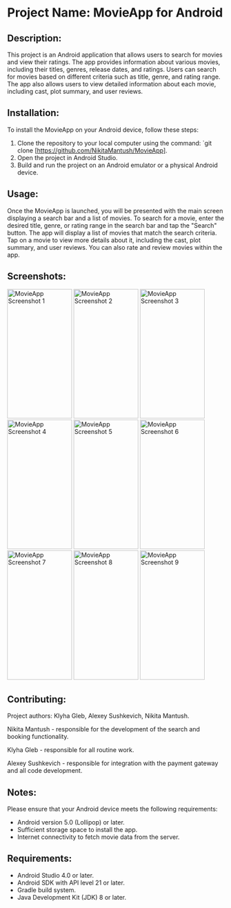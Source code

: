 # Project Name: MovieApp for Android

## Description:
This project is an Android application that allows users to search for movies and view their ratings. The app provides information about various movies, including their titles, genres, release dates, and ratings. Users can search for movies based on different criteria such as title, genre, and rating range. The app also allows users to view detailed information about each movie, including cast, plot summary, and user reviews.

## Installation:
To install the MovieApp on your Android device, follow these steps:
1. Clone the repository to your local computer using the command: `git clone [https://github.com/NikitaMantush/MovieApp].
2. Open the project in Android Studio.
3. Build and run the project on an Android emulator or a physical Android device.

## Usage:
Once the MovieApp is launched, you will be presented with the main screen displaying a search bar and a list of movies. To search for a movie, enter the desired title, genre, or rating range in the search bar and tap the "Search" button. The app will display a list of movies that match the search criteria. Tap on a movie to view more details about it, including the cast, plot summary, and user reviews. You can also rate and review movies within the app.

## Screenshots:
<img width="150" height="300" alt="MovieApp Screenshot 1" src="https://user-images.githubusercontent.com/39087448/61012327-f517f580-a375-11e9-90b9-d6d2a0b27741.png"> <img width="150" height="300" alt="MovieApp Screenshot 2" src="https://user-images.githubusercontent.com/39087448/61012349-0f51d380-a376-11e9-9f85-6a0dede263db.png"> <img width="150" height="300" alt="MovieApp Screenshot 3" src="https://user-images.githubusercontent.com/39087448/61012365-27295780-a376-11e9-8f1a-62fdc946b6db.png"> <img width="150" height="300" alt="MovieApp Screenshot 4" src="https://user-images.githubusercontent.com/39087448/61012382-3d371800-a376-11e9-940b-a2efa484f2c4.png"> <img width="150" height="300" alt="MovieApp Screenshot 5" src="https://user-images.githubusercontent.com/39087448/61012416-5c35aa00-a376-11e9-9a90-fdc64033f7f2.png"> <img width="150" height="300" alt="MovieApp Screenshot 6" src="https://user-images.githubusercontent.com/39087448/61012433-71aad400-a376-11e9-8360-bdf40cd9025b.png"> <img width="150" height="300" alt="MovieApp Screenshot 7" src="https://user-images.githubusercontent.com/39087448/61012460-93a45680-a376-11e9-8828-930e9e00d008.png"> <img width="150" height="300" alt="MovieApp Screenshot 8" src="https://user-images.githubusercontent.com/39087448/61012508-cea68a00-a376-11e9-9b01-ca9440d73b43.png">  <img width="150" height="300" alt="MovieApp Screenshot 9" src="https://user-images.githubusercontent.com/39087448/61146389-d0d12b80-a4d1-11e9-9f7b-9b5fc22996fb.png">

## Contributing:
Project authors: Klyha Gleb, Alexey Sushkevich, Nikita Mantush.

Nikita Mantush - responsible for the development of the search and booking functionality.

Klyha Gleb - responsible for all routine work.

Alexey Sushkevich - responsible for integration with the payment gateway and all code development.

## Notes:
Please ensure that your Android device meets the following requirements:
* Android version 5.0 (Lollipop) or later.
* Sufficient storage space to install the app.
* Internet connectivity to fetch movie data from the server.

## Requirements:
* Android Studio 4.0 or later.
* Android SDK with API level 21 or later.
* Gradle build system.
* Java Development Kit (JDK) 8 or later.
